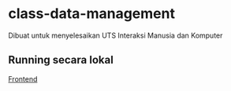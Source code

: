 # class-data-management

Dibuat untuk menyelesaikan UTS Interaksi Manusia dan Komputer

## Running secara lokal

[Frontend](./frontend/README.md)
